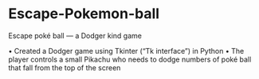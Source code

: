 # Escape-Pokemon-ball
Escape poké ball — a Dodger kind game

• Created a Dodger game using Tkinter (“Tk interface”) in Python
• The player controls a small Pikachu who needs to dodge numbers of poké ball that fall from the top of the screen
